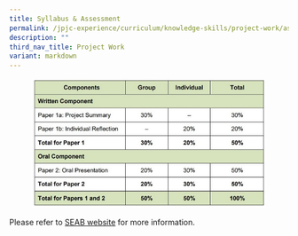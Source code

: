 ```yaml
---
title: Syllabus & Assessment
permalink: /jpjc-experience/curriculum/knowledge-skills/project-work/assessment/
description: ""
third_nav_title: Project Work
variant: markdown
---
```

<div>
<figure>


<img src="/images/JPJC%20Experience/Curriculum/Knowledge%20Skills/Project%20Work/Assessment/PW_assessment.jpg">
</figure>
<p>Please refer to <a href="https://www.seab.gov.sg/docs/default-source/national-examinations/syllabus/alevel/2025-a-level-syllabus/2025-project-work-(8882)-examination-syllabus.pdf">SEAB website</a> for more information.</p>
</div>